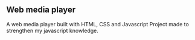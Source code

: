 ## Web media player

A web media player built with HTML, CSS and Javascript
Project made to strengthen my javascript knowledge.
